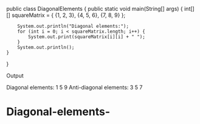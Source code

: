 public class DiagonalElements {
    public static void main(String[] args) {
        int[][] squareMatrix = {
            {1, 2, 3},
            {4, 5, 6},
            {7, 8, 9}
        };

        System.out.println("Diagonal elements:");
        for (int i = 0; i < squareMatrix.length; i++) {
            System.out.print(squareMatrix[i][i] + " ");
        }
        System.out.println();
    }
}

Output 

Diagonal elements:
1 5 9 
Anti-diagonal elements:
3 5 7 



# Diagonal-elements-
